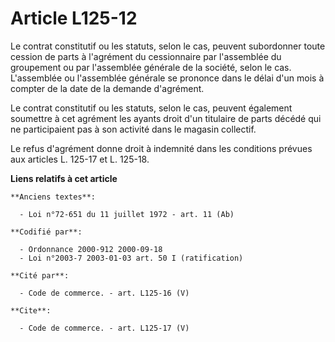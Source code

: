 # Article L125-12

Le contrat constitutif ou les statuts, selon le cas, peuvent subordonner toute cession de parts à l'agrément du cessionnaire
par l'assemblée du groupement ou par l'assemblée générale de la société, selon le cas. L'assemblée ou l'assemblée générale se
prononce dans le délai d'un mois à compter de la date de la demande d'agrément. 

Le contrat constitutif ou les statuts, selon le cas, peuvent également soumettre à cet agrément les ayants droit d'un
titulaire de parts décédé qui ne participaient pas à son activité dans le magasin collectif. 

Le refus d'agrément donne droit à indemnité dans les conditions prévues aux articles L. 125-17 et L. 125-18.

**Liens relatifs à cet article**

	**Anciens textes**:

	  - Loi n°72-651 du 11 juillet 1972 - art. 11 (Ab)

	**Codifié par**:

	  - Ordonnance 2000-912 2000-09-18
	  - Loi n°2003-7 2003-01-03 art. 50 I (ratification)

	**Cité par**:

	  - Code de commerce. - art. L125-16 (V)

	**Cite**:

	  - Code de commerce. - art. L125-17 (V)
